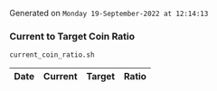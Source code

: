 Generated on `Monday 19-September-2022 at 12:14:13`

### Current to Target Coin Ratio
`current_coin_ratio.sh`

Date|Current|Target|Ratio
---|---|---|---
